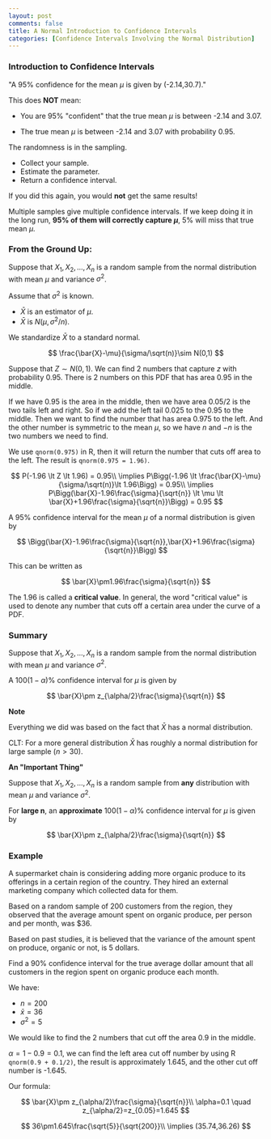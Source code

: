 ```yaml
---
layout: post
comments: false
title: A Normal Introduction to Confidence Intervals
categories: [Confidence Intervals Involving the Normal Distribution]
---
```


### Introduction to Confidence Intervals

"A 95% confidence for the mean $\mu$ is given by (-2.14,30.7)."

This does **NOT** mean:

* You are 95% "confident" that the true mean $\mu$ is between -2.14 and 3.07.

* The true mean $\mu$ is between -2.14 and 3.07 with probability 0.95.

The randomness is in the sampling.

* Collect your sample.
* Estimate the parameter.
* Return a confidence interval.

If you did this again, you would **not** get the same results!

Multiple samples give multiple confidence intervals. If we keep doing it in the long run, **95% of them will correctly capture $\mu$**, 5% will miss that true mean $\mu$.

### From the Ground Up:

Suppose that $X_1,X_2,...,X_n$ is a random sample from the normal distribution with mean $\mu$ and variance $\sigma^2$.

Assume that $\sigma^2$ is known.

* $\bar{X}$ is an estimator of $\mu$.
* $\bar{X}$ is $N(\mu,\sigma^2/n)$.

We standardize $\bar{X}$ to a standard normal.

$$
  \frac{\bar{X}-\mu}{\sigma/\sqrt(n)}\sim N(0,1)
$$

Suppose that $Z\sim N(0,1)$. We can find 2 numbers that capture $z$ with probability 0.95. There is 2 numbers on this PDF that has area 0.95 in the middle.

If we have 0.95 is the area in the middle, then we have area 0.05/2 is the two tails left and right. So if we add the left tail 0.025 to the 0.95 to the middle. Then we want to find the number that has area 0.975 to the left. And the other number is symmetric to the mean $\mu$, so we have $n$ and $-n$ is the two numbers we need to find.

We use ```qnorm(0.975)``` in R, then it will return the number that cuts off area to the left. The result is ```qnorm(0.975 = 1.96)```.

$$
  P(-1.96 \lt Z \lt 1.96) = 0.95\\
  \implies P\Bigg(-1.96 \lt \frac{\bar{X}-\mu}{\sigma/\sqrt(n)}\lt 1.96\Bigg) = 0.95\\
  \implies P\Bigg(\bar{X}-1.96\frac{\sigma}{\sqrt{n}} \lt \mu \lt \bar{X}+1.96\frac{\sigma}{\sqrt{n}}\Bigg) = 0.95
$$

A 95% confidence interval for the mean $\mu$ of a normal distribution is given by

$$
  \Bigg(\bar{X}-1.96\frac{\sigma}{\sqrt{n}},\bar{X}+1.96\frac{\sigma}{\sqrt{n}}\Bigg)
$$

This can be written as

$$
  \bar{X}\pm1.96\frac{\sigma}{\sqrt{n}}
$$

The 1.96 is called a **critical value**. In general, the word "critical value" is used to denote any number that cuts off a certain area under the curve of a PDF.

### Summary

Suppose that $X_1,X_2,...,X_n$ is a random sample from the normal distribution with mean $\mu$ and variance $\sigma^2$.

A $100(1-\alpha)\%$ confidence interval for $\mu$ is given by

$$
  \bar{X}\pm z_{\alpha/2}\frac{\sigma}{\sqrt{n}}
$$

**Note**

Everything we did was based on the fact that $\bar{X}$ has a normal distribution.

CLT: For a more general distribution $\bar{X}$ has roughly a normal distribution for large sample $(n\gt30)$.

**An "Important Thing"**

Suppose that $X_1,X_2,...,X_n$ is a random sample from **any** distribution with mean $\mu$ and variance $\sigma^2$.

For **large n**, an **approximate** $100(1-\alpha)\%$ confidence interval for $\mu$ is given by

$$
  \bar{X}\pm z_{\alpha/2}\frac{\sigma}{\sqrt{n}}
$$

### Example

A supermarket chain is considering adding more
organic produce to its offerings in a certain region
of the country. They hired an external marketing
company which collected data for them.

Based on a random sample of 200 customers from
the region, they observed that the average amount
spent on organic produce, per person and per
month, was $36.

Based on past studies, it is believed that the
variance of the amount spent on produce,
organic or not, is 5 dollars.

Find a 90% confidence interval for the true
average dollar amount that all customers in the
region spent on organic produce each month.

We have:

* $n=200$
* $\bar{x}=36$
* $\sigma^2=5$

We would like to find the 2 numbers that cut off the area 0.9 in the middle.

$\alpha=1 - 0.9=0.1$, we can find the left area cut off number by using R ```qnorm(0.9 + 0.1/2)```, the result is approximately 1.645, and the other cut off number is -1.645.

Our formula: 

$$
  \bar{X}\pm z_{\alpha/2}\frac{\sigma}{\sqrt{n}}\\
  \alpha=0.1 \quad z_{\alpha/2}=z_{0.05}=1.645
$$

$$
  36\pm1.645\frac{\sqrt{5}}{\sqrt{200}}\\
  \implies (35.74,36.26)
$$
